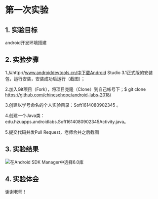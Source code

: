 ﻿# 第一次实验 

## 1. 实验目标
android开发环境搭建
## 2. 实验步骤
1.从http://www.androiddevtools.cn/中下载Android Studio 3.1正式版的安装包，运行安装，安装成功后运行（截图）；  


2.加入Git项目（Fork），将项目克隆（Clone）到自己帐号下；$ git clone  https://github.com/chinesehope/android-labs-2018/

3.创建以学号命名的个人实验目录：Soft1614080902345 。  


4.创建一个Java类：edu.hzuapps.androidlabs.Soft1614080902345Activity.java。

5.提交代码并发Pull Request，老师合并之后截图

## 3. 实验结果
![在Android SDK Manager中选择6.0库](https://raw.githubusercontent.com/lin1085271231/android-labs-2018/master/soft1614080902308/24141414.PNG "配置教育网下载代理")


## 4. 实验体会
谢谢老师！